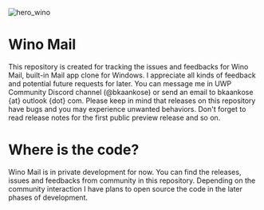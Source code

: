 ![hero_wino](https://user-images.githubusercontent.com/12009960/134430358-f67e635a-19a0-4629-a8a3-4007f8e04c94.png)

# Wino Mail
This repository is created for tracking the issues and feedbacks for Wino Mail, built-in Mail app clone for Windows. I appreciate all kinds of feedback and potential future requests for later. You can message me in UWP Community Discord channel (@bkaankose) or send an email to bkaankose {at} outlook {dot} com. Please keep in mind that releases on this repository have bugs and you may experience unwanted behaviors. Don't forget to read release notes for the first public preview release and so on.

# Where is the code?
Wino Mail is in private development for now. You can find the releases, issues and feedbacks from community in this repository. Depending on the community interaction I have plans to open source the code in the later phases of development.


